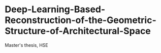 # Deep-Learning-Based-Reconstruction-of-the-Geometric-Structure-of-Architectural-Space
Master's thesis, HSE
